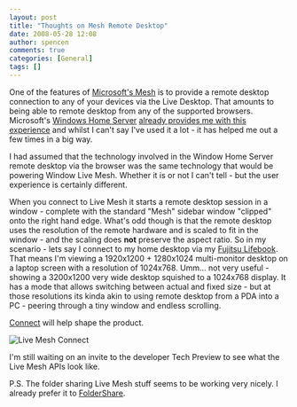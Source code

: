 ```yaml
---
layout: post
title: "Thoughts on Mesh Remote Desktop"
date: 2008-05-28 12:08
author: spencen
comments: true
categories: [General]
tags: []
---
```



One of the features of [Microsoft's Mesh](http://www.mesh.com) is to provide a remote desktop connection to any of your devices via the Live Desktop. That amounts to being able to remote desktop from any of the supported browsers. Microsoft's [Windows Home Server](https://www.microsoft.com/windows/products/winfamily/windowshomeserver/default.mspx) [already provides me with this experience](http://blog.spencen.com/2007/10/17/whs-remote-access.aspx) and whilst I can't say I've used it a lot - it has helped me out a few times in a big way. 
 

I had assumed that the technology involved in the Window Home Server remote desktop via the browser was the same technology that would be powering Window Live Mesh. Whether it is or not I can't tell - but the user experience is certainly different.
 

When you connect to Live Mesh it starts a remote desktop session in a window - complete with the standard "Mesh" sidebar window "clipped" onto the right hand edge. What's odd though is that the remote desktop uses the resolution of the remote hardware and is scaled to fit in the window - and the scaling does **not** preserve the aspect ratio. So in my scenario - lets say I connect to my home desktop via my [Fujitsu Lifebook](http://blog.spencen.com/2007/11/28/a-new-toy.aspx). That means I'm viewing a 1920x1200 + 1280x1024 multi-monitor desktop on a laptop screen with a resolution of 1024x768. Umm... not very useful - showing a 3200x1200 very wide desktop squished to a 1024x768 display. It has a mode that allows switching between actual and fixed size - but at those resolutions its kinda akin to using remote desktop from a PDA into a PC - peering through a tiny window and endless scrolling.
 

[Connect](http://connect.microsoft.com) will help shape the product. 
 

![Live Mesh Connect](http://blog.spencen.com/images/83489-72989/Live%20Mesh%20Connect_3.png) 
 

I'm still waiting on an invite to the developer Tech Preview to see what the Live Mesh APIs look like.
 

P.S. The folder sharing Live Mesh stuff seems to be working very nicely. I already prefer it to [FolderShare](https://www.foldershare.com/welcome.aspx).


